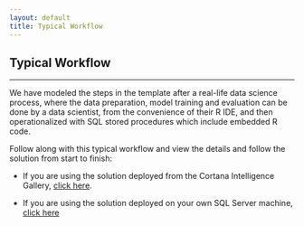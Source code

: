 ```yaml
---
layout: default
title: Typical Workflow
---
```


## Typical Workflow
----------------------

We have modeled the steps in the template after a real-life data science process, where the data preparation, model training and evaluation can be done by a data scientist, from the convenience of their R IDE, and then operationalized with SQL stored procedures which include embedded R code.

Follow along with this typical workflow and view the details and follow the solution from start to finish:

* If you are using the solution deployed from the Cortana Intelligence Gallery, [click here](CIG_Workflow.html).

* If you are using the solution deployed on your own SQL Server machine, [click here](Typical_Workflow.html) 

